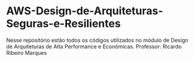 # AWS-Design-de-Arquiteturas-Seguras-e-Resilientes
Nesse repositório estão todos os códigos utilizados no módulo de Design de Arquiteturas de Alta Performance e Econômicas.  Professor: Ricardo Ribeiro Marques
